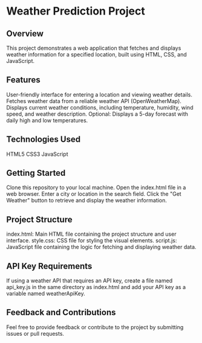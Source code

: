 # Weather Prediction Project

## Overview

This project demonstrates a web application that fetches and displays weather information for a specified location, built using HTML, CSS, and JavaScript.


## Features
User-friendly interface for entering a location and viewing weather details.
Fetches weather data from a reliable weather API (OpenWeatherMap).
Displays current weather conditions, including temperature, humidity, wind speed, and weather description.
Optional: Displays a 5-day forecast with daily high and low temperatures.

## Technologies Used
HTML5
CSS3
JavaScript


## Getting Started
Clone this repository to your local machine.
Open the index.html file in a web browser.
Enter a city or location in the search field.
Click the "Get Weather" button to retrieve and display the weather information.

## Project Structure
index.html: Main HTML file containing the project structure and user interface.
style.css: CSS file for styling the visual elements.
script.js: JavaScript file containing the logic for fetching and displaying weather data.

## API Key Requirements
If using a weather API that requires an API key, create a file named api_key.js in the same directory as index.html and add your API key as a variable named weatherApiKey.

## Feedback and Contributions
Feel free to provide feedback or contribute to the project by submitting issues or pull requests.
